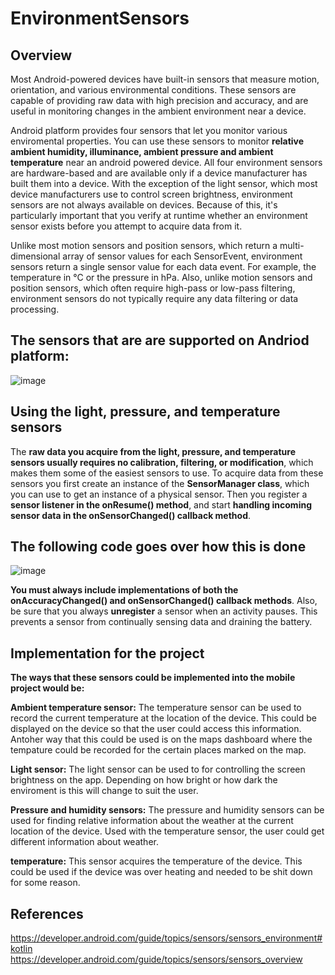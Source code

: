 # EnvironmentSensors

## Overview
Most Android-powered devices have built-in sensors that measure motion, orientation, and various environmental conditions. These sensors are capable of providing raw data with high precision and accuracy, and are useful in monitoring changes in the ambient environment near a device.

Android platform provides four sensors that let you monitor various enviromental properties. You can use these sensors to monitor **relative ambient humidity, illuminance, ambient pressure and ambient temperature** near an android powered device. All four environment sensors are hardware-based and are available only if a device manufacturer has built them into a device. With the exception of the light sensor, which most device manufacturers use to control screen brightness, environment sensors are not always available on devices. Because of this, it's particularly important that you verify at runtime whether an environment sensor exists before you attempt to acquire data from it.

Unlike most motion sensors and position sensors, which return a multi-dimensional array of sensor values for each SensorEvent, environment sensors return a single sensor value for each data event. For example, the temperature in °C or the pressure in hPa. Also, unlike motion sensors and position sensors, which often require high-pass or low-pass filtering, environment sensors do not typically require any data filtering or data processing.


## The sensors that are are supported on Andriod platform:
![image](https://user-images.githubusercontent.com/50220285/141855110-42ac1d55-8c30-4562-8e43-60f7fa5dff25.png)


## Using the light, pressure, and temperature sensors
The **raw data you acquire from the light, pressure, and temperature sensors usually requires no calibration, filtering, or modification**, which makes them some of the easiest sensors to use. To acquire data from these sensors you first create an instance of the **SensorManager class**, which you can use to get an instance of a physical sensor. Then you register a **sensor listener in the onResume() method**, and start **handling incoming sensor data in the onSensorChanged() callback method**.

## The following code goes over how this is done
![image](https://user-images.githubusercontent.com/50220285/141857526-07f57905-b431-4f53-a7fa-7e1ae400ffd9.png)

**You must always include implementations of both the onAccuracyChanged() and onSensorChanged() callback methods**. Also, be sure that you always **unregister** a sensor when an activity pauses. This prevents a sensor from continually sensing data and draining the battery.

## Implementation for the project
**The ways that these sensors could be implemented into the mobile project would be:**

**Ambient temperature sensor:** The temperature sensor can be used to record the current temperature at the location of the device. This could be displayed on the device so that the user could access this information. Antoher way that this could be used is on the maps dashboard where the tempature could be recorded for the certain places marked on the map.

**Light sensor:** The light sensor can be used to for controlling the screen brightness on the app. Depending on how bright or how dark the enviroment is this will change to suit the user.

**Pressure and humidity sensors:** The pressure and humidity sensors can be used for finding relative information about the weather at the current location of the device. Used with the temperature sensor, the user could get different information about weather.

**temperature:** This sensor acquires the temperature of the device. This could be used if the device was over heating and needed to be shit down for some reason.


## References
https://developer.android.com/guide/topics/sensors/sensors_environment#kotlin
https://developer.android.com/guide/topics/sensors/sensors_overview
